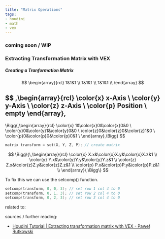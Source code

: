 ```yaml
---
title: "Matrix Operations"
tags:
- houdini
- math
- vex
---
```


### coming soon / WIP

### Extracting Transformation Matrix with VEX

##### Creating a Tranformation Matrix

$$
\begin{array}{rcl}
	1&1&1 \\
	1&1&1 \\
	1&1&1 \\
\end{array}
$$

$$
\,\begin{array}{rcl}
	\color{x} x-Axis \\
	\color{y} y-Axis \\
	\color{z} z-Axis \\
	\color{p} Position \\
	empty
\end{array}\,
-
\Bigg\{\,\begin{array}{rcl}
	\color{x} 1&\color{x}0&\color{x}0&0 \\
	\color{y}0&\color{y}1&\color{y}0&0 \\
	\color{z}0&\color{z}0&\color{z}1&0 \\
	\color{p}0&\color{p}0&\color{p}0&1 \\
\end{array}\,\Bigg\}
$$


```C
matrix transform = set(X, Y, Z, P); // create matrix
```

$$
\Bigg\{\,\begin{array}{rcl}
	\color{x} X.x&\color{x}X.y&\color{x}X.z&1 \\
	\color{y} Y.x&\color{y}Y.y&\color{y}Y.z&1 \\
	\color{z} Z.x&\color{z}Z.y&\color{z}Z.z&1 \\
	\color{p} P.x&\color{p}P.y&\color{p}P.z&1 \\
\end{array}\,\Bigg\}
$$

To fix this we can use the setcomp() function.

```C
setcomp(transform, 0, 0, 3); // set row 1 col 4 to 0
setcomp(transform, 0, 1, 3); // set row 2 col 4 to 0
setcomp(transform, 0, 2, 3); // set row 3 col 4 to 0
```

related to:

sources / further reading:
- [Houdini Tutorial | Extracting transformation matrix with VEX - Paweł Rutkowski](https://vimeo.com/284712920)

